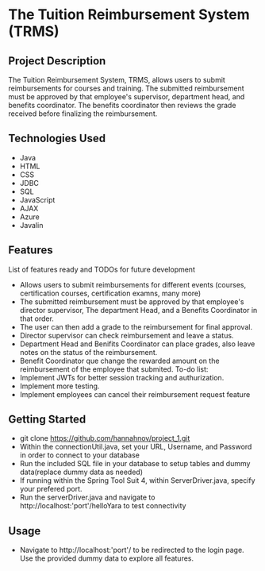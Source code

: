 # The Tuition Reimbursement System (TRMS)
## Project Description
The Tuition Reimbursement System, TRMS, allows users to submit reimbursements for courses and training. The submitted reimbursement must be approved by that employee's supervisor, department head, and benefits coordinator. The benefits coordinator then reviews the grade received before finalizing the reimbursement.
## Technologies Used
* Java
* HTML
* CSS
* JDBC
* SQL
* JavaScript
* AJAX
* Azure
* Javalin
## Features
List of features ready and TODOs for future development
* Allows users to submit reimbursements for different events (courses, certification courses, certification examns, many more)
* The submitted reimbursement must be approved by that employee's director supervisor, The department Head, and a Benefits Coordinator in that order.
* The user can then add a grade to the reimbursement for final approval.
* Director supervisor can check reimbursement and leave a status.
* Department Head and Benifits Coordinator can place grades, also leave notes on the status of the reimbursement.
* Benefit Coordinator que change the rewarded amount on the reimbursement of the employee that submited.
To-do list:
* Implement JWTs for better session tracking and authurization.
* Implement more testing.
* Implement employees can cancel their reimbursement request feature
## Getting Started
- git clone https://github.com/hannahnov/project_1.git
- Within the connectionUtil.java, set your URL, Username, and Password in order to connect to your database
- Run the included SQL file in your database to setup tables and dummy data(replace dummy data as needed)
- If running within the Spring Tool Suit 4, within ServerDriver.java, specify your prefered port.
- Run the serverDriver.java and navigate to http://localhost:'port'/helloYara to test connectivity
## Usage
- Navigate to http://localhost:'port'/ to be redirected to the login page. Use the provided dummy data to explore all features.
